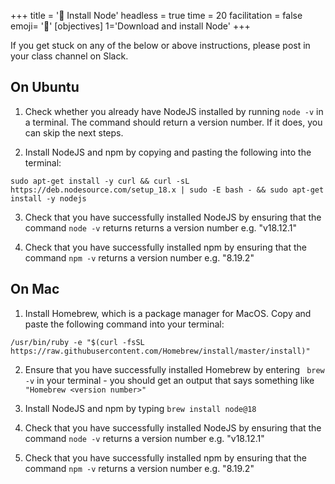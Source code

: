+++
title = '🧰 Install Node'
headless = true
time = 20
facilitation = false
emoji= '🧩'
[objectives]
    1='Download and install Node'
+++

If you get stuck on any of the below or above instructions, please post in your class channel on Slack.

## On Ubuntu

1. Check whether you already have NodeJS installed by running `node -v` in a terminal. The command should return a version number. If it does, you can skip the next steps.

2. Install NodeJS and npm by copying and pasting the following into the terminal:

```terminal
sudo apt-get install -y curl && curl -sL https://deb.nodesource.com/setup_18.x | sudo -E bash - && sudo apt-get install -y nodejs
```

3. Check that you have successfully installed NodeJS by ensuring that the command `node -v` returns returns a version number e.g. "v18.12.1"

4. Check that you have successfully installed npm by ensuring that the command `npm -v` returns a version number e.g. "8.19.2"

## On Mac

1. Install Homebrew, which is a package manager for MacOS. Copy and paste the following command into your terminal:

```terminal
/usr/bin/ruby -e "$(curl -fsSL https://raw.githubusercontent.com/Homebrew/install/master/install)"
```

2. Ensure that you have successfully installed Homebrew by entering ` brew -v` in your terminal - you should get an output that says something like `"Homebrew <version number>"`

3. Install NodeJS and npm by typing `brew install node@18`

4. Check that you have successfully installed NodeJS by ensuring that the command `node -v` returns a version number e.g. "v18.12.1"

5. Check that you have successfully installed npm by ensuring that the command `npm -v` returns a version number e.g. "8.19.2"
